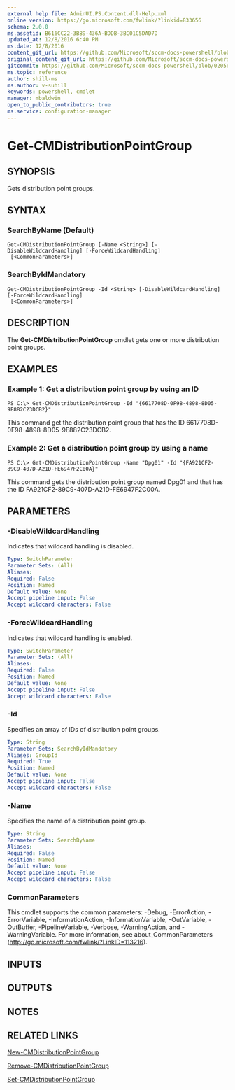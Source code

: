 ```yaml
---
external help file: AdminUI.PS.Content.dll-Help.xml
online version: https://go.microsoft.com/fwlink/?linkid=833656
schema: 2.0.0
ms.assetid: B616CC22-3B89-436A-BDDB-3BC01C5DAD7D
updated_at: 12/8/2016 6:40 PM
ms.date: 12/8/2016
content_git_url: https://github.com/Microsoft/sccm-docs-powershell/blob/live/sccm-cmdlets/ConfigurationManager/vlatest/Get-CMDistributionPointGroup.md
original_content_git_url: https://github.com/Microsoft/sccm-docs-powershell/blob/live/sccm-cmdlets/ConfigurationManager/vlatest/Get-CMDistributionPointGroup.md
gitcommit: https://github.com/Microsoft/sccm-docs-powershell/blob/0205e569abecf1b4e1b2b342947b87a3691b29a5/sccm-cmdlets/ConfigurationManager/vlatest/Get-CMDistributionPointGroup.md
ms.topic: reference
author: shill-ms
ms.author: v-suhill
keywords: powershell, cmdlet
manager: mbaldwin
open_to_public_contributors: true
ms.service: configuration-manager
---
```


# Get-CMDistributionPointGroup

## SYNOPSIS
Gets distribution point groups.

## SYNTAX

### SearchByName (Default)
```
Get-CMDistributionPointGroup [-Name <String>] [-DisableWildcardHandling] [-ForceWildcardHandling]
 [<CommonParameters>]
```

### SearchByIdMandatory
```
Get-CMDistributionPointGroup -Id <String> [-DisableWildcardHandling] [-ForceWildcardHandling]
 [<CommonParameters>]
```

## DESCRIPTION
The **Get-CMDistributionPointGroup** cmdlet gets one or more distribution point groups.

## EXAMPLES

### Example 1: Get a distribution point group by using an ID
```
PS C:\> Get-CMDistributionPointGroup -Id "{6617708D-0F98-4898-8D05-9E882C23DCB2}"
```

This command get the distribution point group that has the ID 6617708D-0F98-4898-8D05-9E882C23DCB2.

### Example 2: Get a distribution point group by using a name
```
PS C:\> Get-CMDistributionPointGroup -Name "Dpg01" -Id "{FA921CF2-89C9-407D-A21D-FE6947F2C00A}"
```

This command gets the distribution point group named Dpg01 and that has the ID FA921CF2-89C9-407D-A21D-FE6947F2C00A.

## PARAMETERS

### -DisableWildcardHandling
Indicates that wildcard handling is disabled.

```yaml
Type: SwitchParameter
Parameter Sets: (All)
Aliases: 
Required: False
Position: Named
Default value: None
Accept pipeline input: False
Accept wildcard characters: False
```

### -ForceWildcardHandling
Indicates that wildcard handling is enabled.

```yaml
Type: SwitchParameter
Parameter Sets: (All)
Aliases: 
Required: False
Position: Named
Default value: None
Accept pipeline input: False
Accept wildcard characters: False
```

### -Id
Specifies an array of IDs of distribution point groups.

```yaml
Type: String
Parameter Sets: SearchByIdMandatory
Aliases: GroupId
Required: True
Position: Named
Default value: None
Accept pipeline input: False
Accept wildcard characters: False
```

### -Name
Specifies the name of a distribution point group.

```yaml
Type: String
Parameter Sets: SearchByName
Aliases: 
Required: False
Position: Named
Default value: None
Accept pipeline input: False
Accept wildcard characters: False
```

### CommonParameters
This cmdlet supports the common parameters: -Debug, -ErrorAction, -ErrorVariable, -InformationAction, -InformationVariable, -OutVariable, -OutBuffer, -PipelineVariable, -Verbose, -WarningAction, and -WarningVariable. For more information, see about_CommonParameters (http://go.microsoft.com/fwlink/?LinkID=113216).

## INPUTS

## OUTPUTS

## NOTES

## RELATED LINKS

[New-CMDistributionPointGroup](xref:ConfigurationManager/vlatest/New-CMDistributionPointGroup.md)

[Remove-CMDistributionPointGroup](xref:ConfigurationManager/vlatest/Remove-CMDistributionPointGroup.md)

[Set-CMDistributionPointGroup](xref:ConfigurationManager/vlatest/Set-CMDistributionPointGroup.md)


